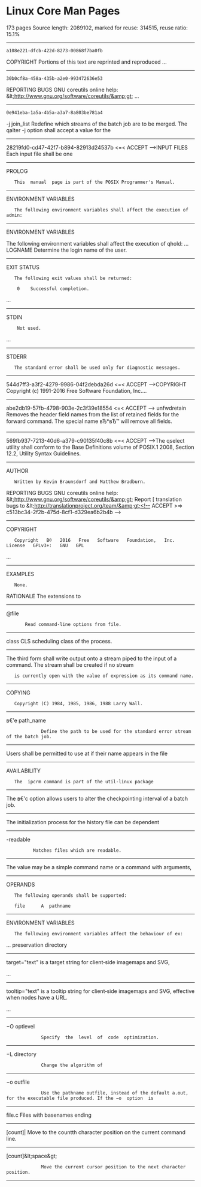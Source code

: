 Linux Core Man Pages
====================

173 pages
Source length: 2089102, marked for reuse: 314515, reuse ratio: 15.1%

---

    a108e221-dfcb-422d-8273-00868f7ba0fb

COPYRIGHT Portions  of  this  text are reprinted and reproduced ...

---

    30b0cf8a-458a-435b-a2e0-993472636e53

REPORTING BUGS GNU coreutils online help: &amp;lt;http://www.gnu.org/software/coreutils/&amp;gt; ...

---

    0e941eba-1a5a-4b5a-a3a7-8a803be781a4

-j join_list Redefine  which  streams  of  the batch job are to be merged. The qalter -j option shall accept a value for the

---

28219fd0-cd47-42f7-b894-82913d24537b <=< ACCEPT -->INPUT FILES
       Each  input file shall be one 

---

<!-- ad5e83de-81c0-437f-a6da-b16aeeb2ab52 <=< ACCEPT -->PROLOG
       This  manual  page is part of the POSIX Programmer's Manual.

---

<!-- 58367c2b-84ba-4ef3-a97b-4ccf4b2adea9 <=< ACCEPT -->ENVIRONMENT VARIABLES
       The following environment variables shall affect the execution of admin:

---

<!-- 58367c2b-84ba-4ef3-a97b-4ccf4b2adea9 <=< ACCEPT -->ENVIRONMENT VARIABLES

The following environment variables shall affect the execution of qhold:
...
LOGNAME   Determine the login name of the user.

---

<!-- a42f9355-e63b-4205-ac0b-0b19b24faf9d <=< ACCEPT -->EXIT STATUS
       The following exit values shall be returned:

        0    Successful completion.
...

---

<!-- fe96d119-27ce-4a62-99a9-ff5840fe1a84 <=< ACCEPT -->STDIN
        Not used.
...

---

<!-- 69b9765f-24ad-418f-ace0-31173ecdcdfd <=< ACCEPT -->STDERR
       The standard error shall be used only for diagnostic messages.

---

544d7ff3-a3f2-4279-9986-04f2debda26d <=< ACCEPT -->COPYRIGHT
        Copyright (c) 1991-2016 Free Software Foundation, Inc....

---

abe2db19-57fb-4798-903e-2c3f39e18554 <=< ACCEPT -->     unfwdretain
              Removes the header field names from the list of retained fields for the forward command.  The special name вЂ*вЂ™
              will remove all fields.

---

569fb937-7213-40d6-a379-c90135f40c8b <=< ACCEPT -->The  qselect  utility  shall  conform to the Base Definitions volume of POSIX.1 2008, Section 12.2, Utility Syntax Guidelines.<!-- ACCEPT >=> 569fb937-7213-40d6-a379-c90135f40c8b -->

---

<!-- c513bc34-2f2b-475d-8cf1-d329ea6b2b4b <=< ACCEPT -->AUTHOR
       Written by Kevin Braunsdorf and Matthew Bradburn.

REPORTING BUGS
       GNU coreutils online help: &amp;lt;http://www.gnu.org/software/coreutils/&amp;gt;
       Report [ translation bugs to &amp;lt;http://translationproject.org/team/&amp;gt;<!-- ACCEPT >=> c513bc34-2f2b-475d-8cf1-d329ea6b2b4b -->

---

<!-- 6d11e7c3-8cce-4efb-857d-3586edc62088 <=< ACCEPT -->COPYRIGHT
       Copyright   В©   2016   Free   Software   Foundation,   Inc.    License   GPLv3+:   GNU   GPL

...

---

<!-- 807a3da9-433a-49d1-8bd6-a36ad1587262 <=< ACCEPT -->EXAMPLES
       None.

RATIONALE
       The  extensions  to

---


<!-- 2ea27dfd-7fa3-4495-92bd-e38a71a7bead <=< ACCEPT -->       @file
           Read command-line options from file.


---

<!-- 2ccf1bb3-0f86-418a-966b-eb7b9ec36d86 <=< ACCEPT -->       class       CLS       scheduling class of the process. 

---

<!-- e3a247bc-6ddd-4e9a-be92-a4b70a1d0aad <=< ACCEPT -->       The third form shall write output onto a stream piped to the input of a command. The stream shall be created if no stream
       is currently open with the value of expression as its command name.

---

<!-- 3c01cbc4-c9ad-4663-b92e-e905e3d9e4e5 <=< ACCEPT -->COPYING
       Copyright (C) 1984, 1985, 1986, 1988 Larry Wall.

---

<!-- bc4430eb-05c9-45ef-9ca4-962d2a9e19b5 <=< ACCEPT -->       в€’e path_name
                 Define the path to be used for the standard error stream of the batch job.

---

<!-- 78dff809-38f3-4a82-8467-cacb2657b443 <=< ACCEPT -->       Users  shall  be  permitted  to  use at if their name appears in the file

---

<!-- 9bb4bd49-308a-46f3-9482-2650cecdb8e7 <=< ACCEPT -->AVAILABILITY
       The  ipcrm command is part of the util-linux package

---

<!-- 8bfc654a-34b8-45df-92b7-77763e59a308 <=< ACCEPT -->       The  в€’c  option  allows  users  to  alter the checkpointing interval of a batch job.

---

<!-- eb8590b8-38e3-47ba-ae58-bcabb6e7d33f <=< ACCEPT -->       The  initialization  process for the history file can be dependent

---

<!-- 8eb14179-8c68-493f-b0e7-cc3b1f4596db <=< ACCEPT -->       -readable
              Matches files which are readable.

---

<!-- 450db201-10a5-4c70-8648-3d6f79786a4b <=< ACCEPT -->              The value may be a simple command name or a command with arguments,

---

<!-- 48b5cfab-f91a-478a-bdf0-a08f57e43b67 <=< ACCEPT -->OPERANDS
       The following operands shall be supported:

       file      A  pathname 

---

<!-- db2b0138-19b6-4001-891e-41200ea817ae <=< ACCEPT -->ENVIRONMENT VARIABLES
       The following environment variables affect the behaviour of ex:
...
              preservation directory
<!-- ACCEPT >=> db2b0138-19b6-4001-891e-41200ea817ae -->

---

<!-- e65d7116-89b2-4f54-b70b-33d86eeb6367 <=< ACCEPT -->       target="text" is a target string for client‐side imagemaps and SVG,
...

---

<!-- 779aaf05-1f70-475d-93e3-34079d85b56f <=< ACCEPT -->       tooltip="text"  is  a  tooltip  string  for  client‐side imagemaps and SVG, effective when nodes have a URL.
...

---

<!-- 0942027e-01ac-4774-a486-107bb8649182 <=< ACCEPT -->       −O optlevel
                 Specify  the  level  of  code  optimization.

---

<!-- 8387e0a3-7070-44f1-bb32-19afd89c59dd <=< ACCEPT -->       −L directory
                 Change the algorithm of

---

<!-- 0942027e-01ac-4774-a486-107bb8649183 <=< ACCEPT -->       −o outfile
                 Use the pathname outfile, instead of the default a.out, for the executable file produced. If the −o  option  is

---

<!-- af9d2a35-17e8-4f0d-9dcf-ec672b435416 <=< ACCEPT -->       file.c    Files  with basenames ending

---

<!-- de3197e1-3d0f-4eb1-b0ca-fb57e2507f42 <=< ACCEPT -->       [count]|  Move  to  the  countth  character  position on the current command line.

---

<!-- d552a943-f865-4cbb-b316-da949f4afb78 <=< ACCEPT -->       [count]&amp;lt;space&amp;gt;
                 Move the current cursor position to the next character position.

---

